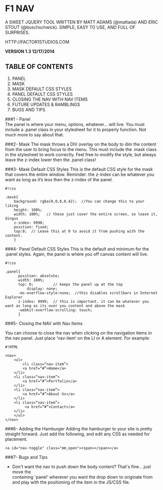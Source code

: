 # F1 NAV #

A SWEET JQUERY TOOL WRITTEN BY MATT ADAMS (@mattada) AND ERIC STOUT (@buschschwick). SIMPLE, EASY TO USE, AND FULL OF SURPRISES.

HTTP://FACTOR1STUDIOS.COM

**VERSION 1.3 12/17/2014**

## TABLE OF CONTENTS ##
1. PANEL
2. MASK
3. MASK DEFAULT CSS STYLES
4. PANEL DEFAULT CSS STYLES
5. CLOSING THE NAV WITH NAV ITEMS
6. FUTURE UPDATES & RAMBLINGS
7. BUGS AND TIPS


###1 - Panel	
The panel is where your menu, options, whatever… will live. You must include a .panel class in your stylesheet for it to properly function. Not much more to say about that.



###2- Mask
The mask throws a DIV overlay on the body to dim the content from the user to bring focus to the menu. This must include the .mask class in the stylesheet to work correctly. Feel free to modify the style, but always leave the z-index lower then the .panel class!

###3- Mask Default CSS Styles
This is the default CSS style for the mask that covers the entire window. Reminder: the z-index can be whatever you want as long as it’s less then the z-index of the panel.
```
#!css

.mask{
	background: rgba(0,0,0,0.42);  //You can change this to your liking
	height: 100%;
	width: 100%;   // these just cover the entire screen, so leave it, dingus
	z-index: 9998;
	position: fixed;
	top:0;  // Leave this at 0 to avoid it from pushing with the content.	
	}
```
###4- Panel Default CSS Styles
This is the default and minimum for the .panel styles. Again, the panel is where you off canvas content will live. 
```
#!css

.panel{
	  position: absolute;
	  width: 100%; 
	  top: 0;         // keeps the panel up at the top
          display: none;
	  -ms-overflow-style:none;  //this disables scrollbars in Internet Explorer
	  z-index: 9999;  // this is important. it can be whatever you want as long as its over you content and above the mask
	  -webkit-overflow-scrolling: touch;
	  }

```
###5- Closing the NAV with Nav Items

You can choose to close the nav when clicking on the navigation items in the nav panel. Just place ‘nav-item’ on the LI or A element. For example:

```
#!HTML

<nav>
    <ul>
        <li class=“nav-item”>
	    <a href=“#”>Home</a>
	</li>
	<li class=“nav-item”>
	    <a href=“#”>Portfolio</a>
	</li>
	<li class=“nav-item”>
	    <a href=“#”>About Us</a>
	</li>
	<li class=“nav-item”>
	     <a href=“#”>Contact</a>
	</li>
    </ul>
</nav>

```

###6- Adding the Hamburger
Adding the hamburger to your site is pretty straight forward. Just add the following, and edit any CSS as needed for placement.

```
<a id="nav-toggle" class="mm_open"><span></span></a>
```

###7- Bugs and Tips
* Don't want the nav to push down the body content? That's fine... just move the <div> containing 'panel' wherever you want the drop down to originate from and play with the positioning of the item in the JS/CSS file. 